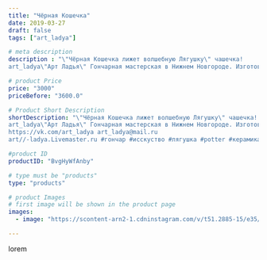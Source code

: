 ```yaml
---
title: "Чёрная Кошечка"
date: 2019-03-27
draft: false
tags: ["art_ladya"]

# meta description
description : "\"Чёрная Кошечка лижет волшебную Лягушку\" чашечка! 
art_ladya\"Арт Ладья\" Гончарная мастерская в Нижнем Новгороде. Изготовление керамики и мастер//-классы по "

# product Price
price: "3000"
priceBefore: "3600.0"

# Product Short Description
shortDescription: "\"Чёрная Кошечка лижет волшебную Лягушку\" чашечка! 
art_ladya\"Арт Ладья\" Гончарная мастерская в Нижнем Новгороде. Изготовление керамики и мастер//-классы по обучению. 
https://vk.com/art_ladya art_ladya@mail.ru 
art//-ladya.Livemaster.ru #гончар #исскуство #лягушка #potter #керамикаручнаяработа #гончарнаямастерская #лягушка #handmade #посудаизглины #керамика #frog #гончарнаяпосуда #эксклюзивнаякерамика #dishes #decor #ceramicar #mug #claygoods #cat #earthenware #ceramic #design #кружка #чашечки #restaurant #ceramicart #кошка #clay #blackcat #авторскаякерамика #tankard"

#product ID
productID: "BvgHyWfAnby"

# type must be "products"
type: "products"

# product Images
# first image will be shown in the product page
images:
  - image: "https://scontent-arn2-1.cdninstagram.com/v/t51.2885-15/e35/53343724_2235211650050920_6206600030077595057_n.jpg?tp=1&_nc_ht=scontent-arn2-1.cdninstagram.com&_nc_cat=104&_nc_ohc=wA2ovU3qcdYAX9zL90l&ccb=7-4&oh=3868753a7baf667c9090dee5a7e9a66d&oe=60861129&_nc_sid=86f79a&ig_cache_key=MjAwODYzOTY4MDI0OTIzMTA5MA%3D%3D.2-ccb7-4"

---
```

lorem
